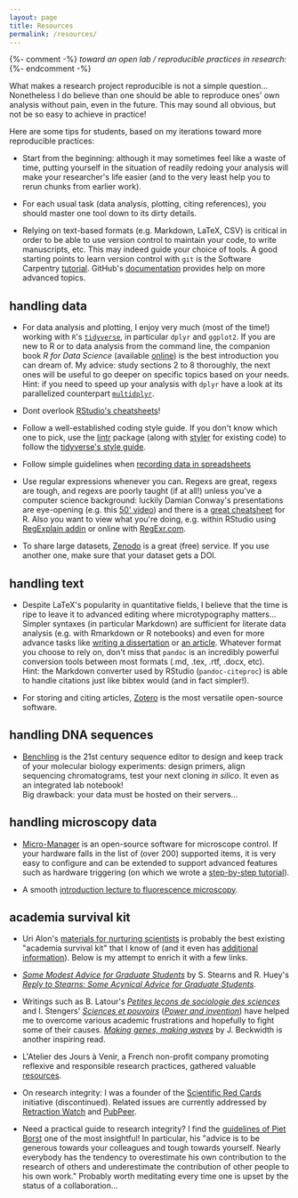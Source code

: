 ```yaml
---
layout: page
title: Resources
permalink: /resources/
---
```


{%- comment -%}
*toward an open lab / reproducible practices in research:*
{%- endcomment -%}

What makes a research project reproducible is not a simple question... Nonetheless I do believe than one should be able to reproduce ones' own analysis without pain, even in the future. This may sound all obvious, but not be so easy to achieve in practice!

Here are some tips for students, based on my iterations toward more reproducible practices:

- Start from the beginning: although it may sometimes feel like a waste of time, putting yourself in the situation of readily redoing your analysis will make your researcher's life easier (and to the very least help you to rerun chunks from earlier work).

- For each usual task (data analysis, plotting, citing references), you should master one tool down to its dirty details.

- Relying on text-based formats (e.g. Markdown, LaTeX, CSV) is critical in order to be able to use version control to maintain your code, to write manuscripts, etc. This may indeed guide your choice of tools. A good starting points to learn version control with `git` is the Software Carpentry [tutorial](https://swcarpentry.github.io/git-novice/). GitHub's [documentation](https://help.github.com) provides help on more advanced topics.


## handling data

- For data analysis and plotting, I enjoy very much (most of the time!) working with `R`'s [`tidyverse`](https://www.tidyverse.org), in particular `dplyr` and `ggplot2`. If you are new to R or to data analysis from the command line, the companion book *R for Data Science* (available [online](http://r4ds.had.co.nz)) is the best introduction you can dream of. My advice: study sections 2 to 8 thoroughly, the next ones will be useful to go deeper on specific topics based on your needs.  
Hint: if you need to speed up your analysis with `dplyr` have a look at its parallelized counterpart [`multidplyr`](https://github.com/hadley/multidplyr).
 
- Dont overlook [RStudio's cheatsheets](https://www.rstudio.com/resources/cheatsheets/)!

- Follow a well-established coding style guide. If you don't know which one to pick, use the [lintr](https://github.com/jimhester/lintr) package (along with [styler](https://github.com/r-lib/styler) for existing code) to follow the [tidyverse's style guide](http://style.tidyverse.org).


- Follow simple guidelines when [recording data in spreadsheets](http://blog.revolutionanalytics.com/2017/11/good-practices-spreadsheets.html)

- Use regular expressions whenever you can. Regexs are great, regexs are tough, and regexs are poorly taught (if at all!) unless you've a computer science background: luckily Damian Conway's presentations are eye-opening (e.g. this [50' video](https://www.infoq.com/presentations/regex)) and there is a [great cheatsheet](https://www.rstudio.com/wp-content/uploads/2016/09/RegExCheatsheet.pdf) for R. Also you want to view what you're doing, e.g. within RStudio using [RegExplain addin](https://github.com/gadenbuie/regexplain) or online with [RegExr.com](https://regexr.com/).

- To share large datasets, [Zenodo](https://zenodo.org) is a great (free) service. If you use another one, make sure that your dataset gets a DOI.


## handling text

- Despite LaTeX's popularity in quantitative fields, I believe that the time is ripe to leave it to advanced editing where microtypography matters... Simpler syntaxes (in particular Markdown) are sufficient for literate data analysis (e.g. with Rmarkdown or R notebooks) and even for more advance tasks like [writing a dissertation](https://github.com/tompollard/phd_thesis_markdown) or [an article](https://github.com/rstudio/rticles). Whatever format you choose to rely on, don't miss that `pandoc` is an incredibly powerful conversion tools between most formats (.md, .tex, .rtf, .docx, etc).  
Hint: the Markdown converter used by RStudio (`pandoc-citeproc`) is able to handle citations just like bibtex would (and in fact simpler!).

- For storing and citing articles, [Zotero](https://zotero.org) is the most versatile open-source software. <!-- However, its user experience is a bit rough on the edges: it took me a while to go back to it after using Papers during three years. Check [my tips to streamline saving,  storing, and citing](). -->


## handling DNA sequences

- [Benchling](https://benchling.com) is the 21st century sequence editor to design and keep track of your molecular biology experiments: design primers, align sequencing chromatograms, test your next cloning *in silico*. It even as an integrated lab notebook!  
Big drawback: your data must be hosted on their servers...


## handling microscopy data

- [Micro-Manager](https://micro-manager.org) is an open-source software for microscope control. If your hardware falls in the list of (over 200) supported items, it is very easy to configure and can be extended to support advanced features such as hardware triggering (on which we wrote a [step-by-step tutorial](https://github.com/vanNimwegenLab/MiM_NikonTi/blob/master/Docs/NikonTi_hardware_triggering.md)). 

- A smooth [introduction lecture to fluorescence microscopy](https://www.ibiology.org/talks/introduction-fluorescence-microscopy/).

<!-- - IJ Fiji resources -->

<!-- - *archiving/browsing microscopy images (fiji, omero, bioformats) -->


## academia survival kit

<!-- (1998) Directed evolution of a full professor. Curr. Biol. 8, R864. -->

- Uri Alon's [materials for nurturing scientists](http://www.weizmann.ac.il/mcb/UriAlon/materials-nurturing-scientists) is probably the best existing "academia survival kit" that I know of (and it even has [additional information](http://www.weizmann.ac.il/mcb/UriAlon/additional-information)). Below is my attempt to enrich it with a few links.

- [*Some Modest Advice for Graduate Students*](http://onlinelibrary.wiley.com/doi/10.2307/20166580/full) by S. Stearns and R. Huey's [*Reply to Stearns: Some Acynical Advice for Graduate Students*](http://onlinelibrary.wiley.com/doi/10.2307/20166581/full).

- Writings such as B. Latour's [*Petites leçons de sociologie des sciences*](http://www.editionsladecouverte.fr/catalogue/index-Petites_le__ons_de_sociologie_des_sciences-9782707150127.html) and I. Stengers' [*Sciences et pouvoirs*](http://www.editionsladecouverte.fr/catalogue/index-Sciences_et_pouvoirs-9782707138576.html) ([*Power and invention*](https://www.upress.umn.edu/book-division/books/power-and-invention)) have helped me to overcome various academic frustrations and hopefully to fight some of their causes. [*Making genes, making waves*](http://www.hup.harvard.edu/catalog.php?isbn=9780674009288) by J. Beckwidth is another inspiring read.

- L'Atelier des Jours à Venir, a French non-profit company promoting reflexive and responsible research practices, gathered valuable [resources](http://www.joursavenir.org/Resources).

<!-- - contribution NKI -->

- On research integrity: I was a founder of the [Scientific Red Cards](https://scientificredcards.wordpress.com) initiative (discontinued). Related issues are currently addressed by [Retraction Watch](https://retractionwatch.com) and [PubPeer](https://pubpeer.com).

- Need a practical guide to research integrity? I find the [guidelines of Piet Borst](https://joursavenir.wordpress.com/2018/03/25/integrity-in-science-by-piet-borst/) one of the most insightful! In particular, his "advice is to be generous towards your colleagues and tough towards yourself. Nearly everybody has the tendency to overestimate his own contribution to the research of others and underestimate the contribution of other people to his own work." Probably worth meditating every time one is upset by the status of a collaboration...

  <!-- + blog post -->
  